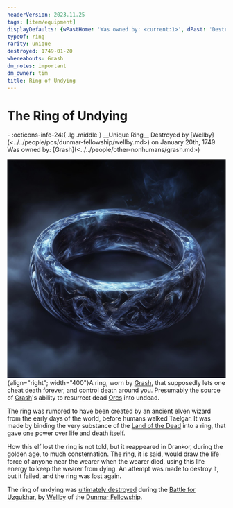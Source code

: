 ```yaml
---
headerVersion: 2023.11.25
tags: [item/equipment]
displayDefaults: {wPastHome: 'Was owned by: <current:1>', dPast: 'Destroyed by [[Wellby]] on <endDate>'}
typeOf: ring
rarity: unique
destroyed: 1749-01-20
whereabouts: Grash
dm_notes: important
dm_owner: tim
title: Ring of Undying
---
```

# The Ring of Undying
<div class="grid cards ext-narrow-margin ext-one-column" markdown>
- :octicons-info-24:{ .lg .middle } __Unique Ring__  
   Destroyed by [Wellby](<../../people/pcs/dunmar-fellowship/wellby.md>) on January 20th, 1749  
   Was owned by: [Grash](<../../people/other-nonhumans/grash.md>)  
</div>


![Ring of Undying](../../assets/ring-of-undying.jpg){align="right"; width="400"}A ring, worn by [Grash](<../../people/other-nonhumans/grash.md>), that supposedly lets one cheat death forever, and control death around you. Presumably the source of [Grash](<../../people/other-nonhumans/grash.md>)'s ability to resurrect dead [Orcs](<../../species/orcs.md>) into undead. 

The ring was rumored to have been created by an ancient elven wizard from the early days of the world, before humans walked Taelgar. It was made by binding the very substance of the [Land of the Dead](<../../cosmology/land-of-the-dead.md>) into a ring, that gave one power over life and death itself. 

How this elf lost the ring is not told, but it reappeared in Drankor, during the golden age, to much consternation. The ring, it is said, would draw the life force of anyone near the wearer when the wearer died, using this life energy to keep the wearer from dying. An attempt was made to destroy it, but it failed, and the ring was lost again. 


The ring of undying was [ultimately destroyed](<../../campaigns/dunmari-frontier-campaign/session-notes/session-88-dufr.md>) during the [Battle for Uzgukhar](<../../events/1700s/1749/battle-for-uzgukhar.md>), by [Wellby](<../../people/pcs/dunmar-fellowship/wellby.md>) of the [Dunmar Fellowship](<../../people/pcs/dunmar-fellowship/dunmar-fellowship.md>). 
